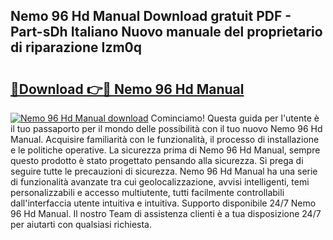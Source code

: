 ## Nemo 96 Hd Manual Download gratuit PDF - Part-sDh Italiano Nuovo manuale del proprietario di riparazione Izm0q

# <h2><a href="http://df9rax.blite.top/?on=Nemo+96+Hd+Manual">🔗Download 👉🔴 Nemo 96 Hd Manual</a></h2>

[![Nemo 96 Hd Manual download](https://i.imgur.com/lujVjoI.png)](http://df9rax.blite.top/?on=Nemo+96+Hd+Manual)
Cominciamo! Questa guida per l'utente è il tuo passaporto per il mondo delle possibilità con il tuo nuovo Nemo 96 Hd Manual. Acquisire familiarità con le funzionalità, il processo di installazione e le politiche operative. La sicurezza prima di Nemo 96 Hd Manual, sempre questo prodotto è stato progettato pensando alla sicurezza. Si prega di seguire tutte le precauzioni di sicurezza. Nemo 96 Hd Manual ha una serie di funzionalità avanzate tra cui geolocalizzazione, avvisi intelligenti, temi personalizzabili e accesso multiutente, tutti facilmente controllabili dall'interfaccia utente intuitiva e intuitiva. Supporto disponibile 24/7 Nemo 96 Hd Manual. Il nostro Team di assistenza clienti è a tua disposizione 24/7 per aiutarti con qualsiasi richiesta.
